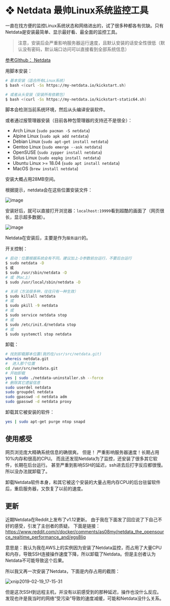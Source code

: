# ❖ Netdata 最帅Linux系统监控工具

一直在找方便的监控Linux系统状态和网络进出的，试了很多种都各有优缺。只有Netdata是安装最简单、显示最好看、最全面的监控工具。

> 注意，安装后会严重影响服务器运行速度，且默认安装的话安全性很低（默认没有密码，默认端口访问可以直接看到全部系统信息）


[参考GIthub： Netdata](https://github.com/firehol/netdata)

用脚本安装：
```sh
# 基本安装（适合所有Linux系统）
$ bash <(curl -Ss https://my-netdata.io/kickstart.sh)

# 或者从头安装（安装所有依赖包）
$ bash <(curl -Ss https://my-netdata.io/kickstart-static64.sh) 
```
脚本会检测当前系统环境，然后从头编译安装软件。

或者通过报管理器安装（目前各种包管理器的支持还不是很全）：
- Arch Linux (`sudo pacman -S netdata`)
- Alpine Linux (`sudo apk add netdata`)
- Debian Linux (`sudo apt-get install netdata`)
- Gentoo Linux (`sudo emerge --ask netdata`)
- OpenSUSE (`sudo zypper install netdata`)
- Solus Linux (`sudo eopkg install netdata`)
- Ubuntu Linux >= 18.04 (`sudo apt install netdata`)
- MacOS (`brew install netdata`)

安装大概占用28MB空间。

根据提示，netdata会在这些位置安装文件：

![image](https://user-images.githubusercontent.com/14041622/43353214-15b56f8e-9265-11e8-94f1-8592f8546347.png)


安装好后，就可以直接打开浏览器：`localhost:19999`看到超酷的画面了（网页很长，显示超多数据）。

![image](https://user-images.githubusercontent.com/14041622/43353194-4588e552-9264-11e8-8b31-0b6096ab11b3.png)

Netdata在安装后，主要是作为`服务运行`的。

开关控制：
```sh
# 启动：位置根据系统会有不同。建议加上-D参数前台运行，不要后台运行
$ sudo netdata -D
$ 或
$ sudo /usr/sbin/netdata -D
# 或（Mac上）
$ sudo /usr/local/sbin/netdata -D

# 关闭（方法很多种，往往只有一种生效）
$ sudo killall netdata
# 或
$ sudo pkill -9 netdata
# 或
$ sudo service netdata stop
# 或
$ sudo /etc/init.d/netdata stop
# 或
$ sudo systemctl stop netdata
```


卸载：
```sh
# 找到卸载脚本位置(我的在/usr/src/netdata.git)
whereis netdata.git
#  进入那个位置
cd /usr/src/netdata.git
# 开始卸载
yes | sudo ./netdata-uninstaller.sh --force
# 删除其它遗留信息
sudo userdel netdata
sudo groupdel netdata
sudo gpasswd -d netdata adm
sudo gpasswd -d netdata proxy
```

卸载其它被安装的软件：
```sh
yes | sudo apt-get purge ntop snapd
```

## 使用感受
网页浏览庞大精确系统信息的确很爽。
但是！
严重影响服务器速度！长期占用10%内存和很高的CPU。
而且还发现Netdata为了监控，还安装了很多其它软件，长期在后台运行。
甚至严重到影响SSH的延迟，ssh进去后打字反应都很慢。
所以没办法就卸载了。

卸载Netdata软件本身，和其它被这个安装的大量占用内存CPU的后台驻留软件后，重启服务器，又恢复了以前的速度。



## 更新

近期Netdata在Reddit上发布了v1.12更新。
由于我在下面发了回应说了下自己不好的感受，引发了主创者的质疑。
下面是链接：
https://www.reddit.com/r/docker/comments/as08my/netdata_the_opensource_realtime_performance_and/egs8ljq

意思是：我认为我在AWS上的实例因为安装了Netdata监控，而占用了大量CPU和内存，导致SSH连接操作速度下降，所以卸载了Netdata。但是主创者认为Netdata不可能导致这个后果。

所以我又再一次安装了Netdata，下面是内存占用的截图：

![xnip2019-02-19_17-15-31](https://user-images.githubusercontent.com/14041622/53003647-678d4500-346a-11e9-8973-02278eae3a8e.png)

但是这次SSH到远程主机，并没有以前感受到的那种延迟，操作也没什么反应。
发现也许是我当时的网络“受污染”导致的速度减缓，可能和Netdata没什么关系。